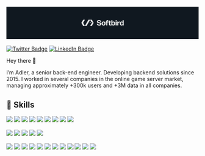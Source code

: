 [![Braydon's GitHub Banner](./banner.png)](https://www.linkedin.com/in/oadlerlopes/)

[![Twitter Badge](https://img.shields.io/badge/Twitter-Profile-informational?style=flat&logo=twitter&logoColor=white&color=1CA2F1)](https://twitter.com/oadlerlopes)
[![LinkedIn Badge](https://img.shields.io/badge/LinkedIn-Profile-informational?style=flat&logo=linkedin&logoColor=white&color=0D76A8)](https://www.linkedin.com/in/oadlerlopes/)

Hey there 👋

I’m Adler, a senior back-end engineer. Developing backend solutions since 2015. I worked in several companies in the online game server market, managing approximately +300k users and +3M data in all companies.

## 💼 Skills

![](https://img.shields.io/badge/Code-React-informational?style=flat&logo=react&logoColor=white&color=4AB197)
![](https://img.shields.io/badge/Code-JavaScript-informational?style=flat&logo=JavaScript&logoColor=white&color=4AB197)
![](https://img.shields.io/badge/Code-Node.js-informational?style=flat&logo=Node.js&logoColor=white&color=4AB197)
![](https://img.shields.io/badge/Code-Java-informational?style=flat&logo=Java&logoColor=white&color=4AB197)
![](https://img.shields.io/badge/Code-SpringBoot-informational?style=flat&logo=Spring&logoColor=white&color=4AB197)
![](https://img.shields.io/badge/Code-MongoDB-informational?style=flat&logo=MongoDB&logoColor=white&color=4AB197)
![](https://img.shields.io/badge/Code-MySQL-informational?style=flat&logo=MySQL&logoColor=white&color=4AB197)
![](https://img.shields.io/badge/Code-redis-informational?style=flat&logo=redis&logoColor=white&color=4AB197)
![](https://img.shields.io/badge/Code-MariaDB-informational?style=flat&logo=mariadb&logoColor=white&color=4AB197)
<br><br>
![](https://img.shields.io/badge/Cloud-Amazon_AWS-informational?style=flat&logo=amazonaws&logoColor=white&color=4AB197)
![](https://img.shields.io/badge/Cloud-Azure_DevOps-informational?style=flat&logo=azure-devops&logoColor=white&color=4AB197)
![](https://img.shields.io/badge/Cloud-Digital_Ocean-informational?style=flat&logo=DigitalOcean&logoColor=white&color=4AB197)
![](https://img.shields.io/badge/Cloud-Google_Cloud-informational?style=flat&logo=google-cloud&logoColor=white&color=4AB197)
![](https://img.shields.io/badge/Cloud-Oracle-informational?style=flat&logo=Oracle&logoColor=white&color=4AB197)
<br><br>
![](https://img.shields.io/badge/Tools-Docker-informational?style=flat&logo=docker&logoColor=white&color=4AB197)
![](https://img.shields.io/badge/Tools-Linux-informational?style=flat&logo=linux&logoColor=white&color=4AB197)
![](https://img.shields.io/badge/Tools-NGINX-informational?style=flat&logo=nginx&logoColor=white&color=4AB197)
![](https://img.shields.io/badge/Tools-Jenkins-informational?style=flat&logo=jenkins&logoColor=white&color=4AB197)
![](https://img.shields.io/badge/Tools-Actions-informational?style=flat&logo=github-actions&logoColor=white&color=4AB197)
![](https://img.shields.io/badge/Tools-NPM-informational?style=flat&logo=npm&logoColor=white&color=4AB197)
![](https://img.shields.io/badge/Tools-Postman-informational?style=flat&logo=Postman&logoColor=white&color=4AB197)
![](https://img.shields.io/badge/Tools-Photoshop-informational?style=flat&logo=Adobe-Photoshop&logoColor=white&color=4AB197)
![](https://img.shields.io/badge/Tools-GitHub-informational?style=flat&logo=GitHub&logoColor=white&color=4AB197)
![](https://img.shields.io/badge/Tools-GitLab-informational?style=flat&logo=GitLab&logoColor=white&color=4AB197)
![](https://img.shields.io/badge/Tools-Bitbucket-informational?style=flat&logo=Bitbucket&logoColor=white&color=4AB197)
![](https://img.shields.io/badge/Tools-Jira-informational?style=flat&logo=Jira-Software&logoColor=white&color=4AB197)

<br>
